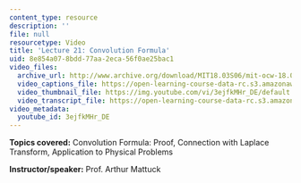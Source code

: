 ```yaml
---
content_type: resource
description: ''
file: null
resourcetype: Video
title: 'Lecture 21: Convolution Formula'
uid: 8e854a07-8bdd-77aa-2eca-56f0ae25bac1
video_files:
  archive_url: http://www.archive.org/download/MIT18.03S06/mit-ocw-18.03-lec21-07apr2003-220k.mp4
  video_captions_file: https://open-learning-course-data-rc.s3.amazonaws.com/18-03-differential-equations-spring-2010/6c4d6cb2c0f7533b91d3fee9b5f7d8eb_3ejfkMHr_DE.vtt
  video_thumbnail_file: https://img.youtube.com/vi/3ejfkMHr_DE/default.jpg
  video_transcript_file: https://open-learning-course-data-rc.s3.amazonaws.com/18-03-differential-equations-spring-2010/c71624f9f8b4debd3e74c77630f7a827_3ejfkMHr_DE.pdf
video_metadata:
  youtube_id: 3ejfkMHr_DE
---
```


**Topics covered:** Convolution Formula: Proof, Connection with Laplace Transform, Application to Physical Problems

**Instructor/speaker:** Prof. Arthur Mattuck
